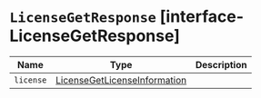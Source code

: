 # `LicenseGetResponse` [interface-LicenseGetResponse]

| Name | Type | Description |
| - | - | - |
| `license` | [LicenseGetLicenseInformation](./LicenseGetLicenseInformation.md) | &nbsp; |
